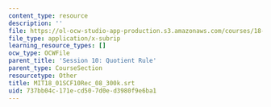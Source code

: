 ```yaml
---
content_type: resource
description: ''
file: https://ol-ocw-studio-app-production.s3.amazonaws.com/courses/18-01sc-single-variable-calculus-fall-2010/737bb04c171ecd507d0ed3980f9e6ba1_MIT18_01SCF10Rec_08_300k.srt
file_type: application/x-subrip
learning_resource_types: []
ocw_type: OCWFile
parent_title: 'Session 10: Quotient Rule'
parent_type: CourseSection
resourcetype: Other
title: MIT18_01SCF10Rec_08_300k.srt
uid: 737bb04c-171e-cd50-7d0e-d3980f9e6ba1
---
```

